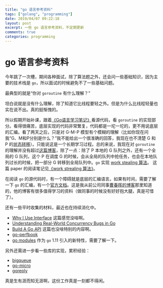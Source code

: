 ```yaml
---
title: "go 语言参考资料"
tags: ["golang", "programming"]
date: 2019/04/07 09:22:18
layout: post
excerpt: 一些 go 语言参考资料，不定期更新
comments: true
categories: programming
---
```


# go 语言参考资料

今年跳了一次槽，期间各种面试，除了算法题之外，还会问一些基础知识，因为主要的技术栈是 `go`，所以面试的时候避免不了一些基础问题。

最典型的就是“你对 `goroutine` 有什么理解？”

坦白说就是没有什么理解，除了知道它比线程要轻之外。但是为什么比线程轻量也实在说不出。真的挺惭愧的。

所以假期开始补课，跟着[《Go语言学习笔记》](https://book.douban.com/subject/26832468/)看源代码，看 `goroutine` 的实现部分。看得很痛苦，底层实现的代码非常繁复，代码都是一坨一坨的，更不用说底层的汇编。看了两天之后，只是对 G-M-P 模型有个模糊的理解（比如你现在问我“G、M和P分别是什么？”我不能给出一个很准确的回答，我现在也不清楚 G 和 P 的[状态转移](http://xargin.com/state-of-goroutine/)）。只能说这是一个长期学习过程。总的来说，我现在对 `goroutine` 的理解并没有超过[这篇博客](https://morsmachine.dk/go-scheduler)，除了一点：除了 P 本地的 G 队列之外，还有一个全局的 G 队列，这个 P 在调度 G 的时候，会从全局的队列中抢任务，也会在本地队列过长的时候，把一部分 G 转移到全局队列中。`go` 实现 [work stealing 算法](http://supertech.csail.mit.edu/papers/steal.pdf)。 这篇 paper 的阅读笔记见[《work strealing 算法》](https://gitpress.io/c/dante/work_stealing)。

在阅读 `go` 的源代码时，有一个障碍就是底层的汇编语言。如果有时间，需要了解一下 `go` 的汇编，有一个[官方文档](https://golang.org/doc/asm)。这是我从前公司同事[曹春晖的博客](http://xargin.com/)那里知道的，他的博客有很多值得学习的资料（做同事的时候没有好好抱大腿，真是可惜了）。

还有一些平时收集的材料，最近也在持续消化中。

* [Why I Use Interface](https://medium.com/@kent.rancourt/go-pointers-why-i-use-interfaces-in-go-338ae0bdc9e4) 这篇感觉没啥啊。
* [Understanding Real-World Concurrency Bugs in Go](https://songlh.github.io/paper/go-study.pdf)
* [Build A Go API](https://medium.com/commonbond-engineering/build-a-go-api-eb27e6663d78) 这篇也没啥特别的内容啊。
* [go-perfbook](https://github.com/dgryski/go-perfbook)
* [go modules](https://github.com/golang/go/wiki/Modules) 作为 `go` 1.11 引入的新特性，需要了解一下。

另外还需进一步看一些库的实现，累积经验：

* [bigqueue](https://github.com/grandecola/bigqueue)
* [go-micro](https://github.com/micro/go-micro)
* [goreply](https://github.com/buger/goreplay)

真是生有涯而知无涯啊，这份工作真是一刻都不得闲。
